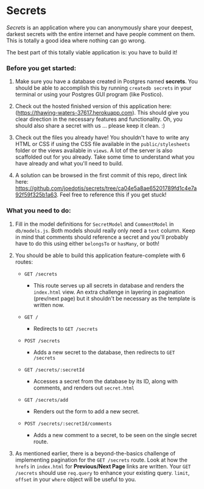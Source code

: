 # Secrets

_Secrets_ is an application where you can anonymously share your deepest,
darkest secrets with the entire internet and have people comment on them.
This is totally a good idea where nothing can go wrong.

The best part of this totally viable application is: you have to build it!

### Before you get started:

1. Make sure you have a database created in Postgres named **secrets**.
 You should be able to accomplish this by running `createdb secrets` in
 your terminal or using your Postgres GUI program (like Postico).

2. Check out the hosted finished version of this application here: (https://thawing-waters-37617.herokuapp.com).
  This should give you clear direction in the necessary features and functionality.
  Oh, you should also share a secret with us ... please keep it clean. :)

3. Check out the files you already have! You shouldn't have to write any HTML or
  CSS if using the CSS file available in the `public/stylesheets` folder or the views
  available in `views`. A lot of the server is also scaffolded out for you already. Take
  some time to understand what you have already and what you'll need to build.

4. A solution can be browsed in the first commit of this repo, direct link here: https://github.com/joedotjs/secrets/tree/ca04e5a8ae65201789fd1c4e7a92f59f325b1a63. Feel free to reference this if you get stuck!

### What you need to do:

1. Fill in the model definitions for `SecretModel` and `CommentModel` in `db/models.js`.
Both models should really only need a `text` column. Keep in mind that comments should reference a secret and you'll probably have to do this
using either `belongsTo` or `hasMany`, or both!

2. You should be able to build this application feature-complete with 6 routes:

    - `GET /secrets`
        - This route serves up all secrets in database and renders the `index.html` view.
          An extra challenge in layering in pagination (prev/next page) but it shouldn't
          be necessary as the template is written now.

    - `GET /`
        - Redirects to `GET /secrets`

    - `POST /secrets`
        - Adds a new secret to the database, then redirects to `GET /secrets`

    - `GET /secrets/:secretId`
        - Accesses a secret from the database by its ID, along with comments,
          and renders out `secret.html`

    - `GET /secrets/add`
        - Renders out the form to add a new secret.

    - `POST /secrets/:secretId/comments`
        - Adds a new comment to a secret, to be seen on the single secret route.

3. As mentioned earlier, there is a beyond-the-basics challenge of implementing pagination for
    the `GET /secrets` route. Look at how the `hrefs` in `index.html` for **Previous/Next Page**
    links are written. Your `GET /secrets` should use `req.query` to enhance your existing query.
    `limit`, `offset` in your `where` object will be useful to you.
